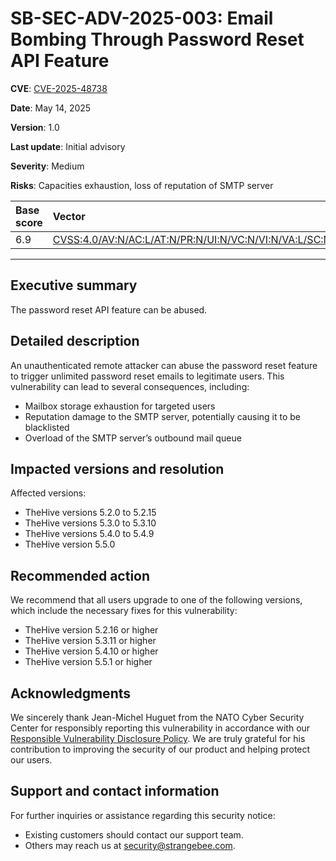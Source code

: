 # SB-SEC-ADV-2025-003: Email Bombing Through Password Reset API Feature

**CVE**: [CVE-2025-48738](https://nvd.nist.gov/vuln/detail/CVE-2025-48738)

**Date**: May 14, 2025

**Version**: 1.0

**Last update**: Initial advisory

**Severity**: Medium

**Risks**: Capacities exhaustion, loss of reputation of SMTP server

| Base score  | Vector          |
| :--------------- |:---------------|
| 6.9  | [CVSS:4.0/AV:N/AC:L/AT:N/PR:N/UI:N/VC:N/VI:N/VA:L/SC:N/SI:N/SA:L](https://www.first.org/cvss/calculator/4-0#CVSS:4.0/AV:N/AC:L/AT:N/PR:N/UI:N/VC:N/VI:N/VA:L/SC:N/SI:N/SA:L) |

---

## Executive summary

The password reset API feature can be abused.

## Detailed description

An unauthenticated remote attacker can abuse the password reset feature to trigger unlimited password reset emails to legitimate users. This vulnerability can lead to several consequences, including:

* Mailbox storage exhaustion for targeted users
* Reputation damage to the SMTP server, potentially causing it to be blacklisted
* Overload of the SMTP server’s outbound mail queue

## Impacted versions and resolution

Affected versions:

* TheHive versions 5.2.0 to 5.2.15
* TheHive versions 5.3.0 to 5.3.10
* TheHive versions 5.4.0 to 5.4.9
* TheHive version 5.5.0

## Recommended action

We recommend that all users upgrade to one of the following versions, which include the necessary fixes for this vulnerability:

* TheHive version 5.2.16 or higher
* TheHive version 5.3.11 or higher
* TheHive version 5.4.10 or higher
* TheHive version 5.5.1 or higher

## Acknowledgments

We sincerely thank Jean-Michel Huguet from the NATO Cyber Security Center for responsibly reporting this
vulnerability in accordance with our [Responsible Vulnerability Disclosure Policy](https://github.com/StrangeBeeCorp/Security/blob/main/Policies/Vulnerability%20Disclosure%20policy.md). We are truly grateful for his contribution to improving the security of our product and helping protect our users.

## Support and contact information

For further inquiries or assistance regarding this security notice:

* Existing customers should contact our support team.
* Others may reach us at security@strangebee.com.